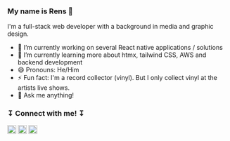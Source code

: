 ### My name is Rens 🤗

I'm a full-stack web developer with a background in media and graphic design.

- 🔭  I’m currently working on several React native applications / solutions
- 🌱  I’m currently learning more about htmx, tailwind CSS, AWS and backend development
- 😄  Pronouns: He/Him
- ⚡   Fun fact: I'm a record collector (vinyl). But I only collect vinyl at the artists live shows.
- 💬  Ask me anything! 


###  ↧ Connect with me! ↧ 

<a href="https://www.linkedin.com/in/rensp/"><img width="20px" height="20px" src="https://upload.wikimedia.org/wikipedia/commons/thumb/c/c9/Linkedin.svg/1200px-Linkedin.svg.png"></a>
<a href="mailto:renspennings@gmail.com"><img width="20px" height="20px" src="https://www.philippes.com/wp-content/uploads/2017/01/email-icon.png"></a>
<a href="https://www.last.fm/user/renspennings"><img width="20px" height="20px" src="https://cdn4.iconfinder.com/data/icons/iconsimple-logotypes/512/last_fm-512.png"></a>

